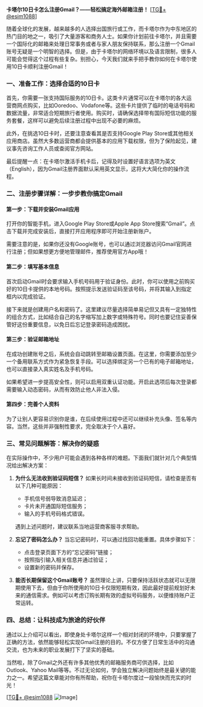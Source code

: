 **卡塔尔10日卡怎么注册Gmail？——轻松搞定海外邮箱注册！** [[TG💪+ @esim1088](https://t.me/s/esim1088)]

随着全球化的发展，越来越多的人选择出国旅行或工作，而卡塔尔作为中东地区的热门目的地之一，吸引了大量游客和商务人士。如果你计划前往卡塔尔，并且需要一个国际化的邮箱来处理日常事务或者与家人朋友保持联系，那么注册一个Gmail账号无疑是一个明智的选择。但是，由于卡塔尔的网络环境以及语言限制，很多人可能会觉得这个过程有些复杂。别担心，今天我们就来手把手教你如何在卡塔尔使用10日卡顺利注册Gmail！

### 一、准备工作：选择合适的10日卡

首先，你需要一张支持国际服务的10日卡。这类卡片通常可以在卡塔尔的各大运营商网点购买，比如Ooredoo、Vodafone等。这些卡片提供了临时的电话号码和数据流量，非常适合短期旅行者使用。购买时，请确保选择带有国际短信功能的服务套餐，这样可以避免后续注册过程中出现不必要的麻烦。

此外，在挑选10日卡时，还要注意查看其是否支持Google Play Store或其他相关应用商店。虽然大多数运营商都会提供基本的应用下载权限，但为了保险起见，建议事先咨询工作人员或查阅官方网站。

最后提醒一点：在卡塔尔激活手机卡后，记得及时设置好语言选项为英文（English），因为Gmail注册界面默认采用英文显示，这将大大简化你的操作流程。

### 二、注册步骤详解：一步步教你搞定Gmail

#### 第一步：下载并安装Gmail应用

打开你的智能手机，进入Google Play Store或Apple App Store搜索“Gmail”。点击下载并完成安装后，直接打开应用程序即可开始注册新账户。

需要注意的是，如果你还没有Google账号，也可以通过浏览器访问Gmail官网进行注册；但如果想更方便地管理邮件，推荐使用官方App哦！

#### 第二步：填写基本信息

首次启动Gmail时会要求输入手机号码用于验证身份。此时，你可以使用之前购买好的10日卡提供的本地号码。按照提示发送验证码至该号码，并将其输入到指定框内以完成验证。

接下来就是创建用户名和密码了。这里建议尽量选择简单易记但又具有一定独特性的组合方式，比如结合自己的名字缩写加上数字或特殊符号。同时也要记住妥善保管好这份重要信息，以免日后忘记登录密码造成困扰。

#### 第三步：验证邮箱地址

在成功创建账号之后，系统会自动跳转至邮箱设置页面。在这里，你需要添加至少一个备用联系方式作为紧急恢复手段。可以选择绑定另一个已有的电子邮箱地址，也可以直接录入真实姓名及手机号码。

如果希望进一步提高安全性，则可以启用双重认证功能。开启此选项后每次登录都需要输入动态密码，从而有效防止他人非法入侵。

#### 第四步：完善个人资料

为了让别人更容易识别你是谁，在后续使用过程中还可以继续补充头像、签名等内容。当然，这些并非强制性要求，完全取决于个人喜好。

### 三、常见问题解答：解决你的疑惑

在实际操作中，不少用户可能会遇到各种各样的难题。下面我们就针对几个典型情况给出解决方案：

1. **为什么无法收到验证码短信？**
   如果长时间未接收到验证码短信，请检查是否有以下几种可能原因：
   - 手机信号弱导致消息延迟；
   - 卡片未开通国际短信服务；
   - 输入的手机号码格式错误。
   
   遇到上述问题时，建议联系当地运营商客服寻求帮助。

2. **忘记了密码怎么办？**
   当忘记密码时，可以通过找回功能重置。具体步骤如下：
   - 点击登录页面下方的“忘记密码”链接；
   - 按照指引输入相关信息并通过验证；
   - 设置新的密码并保存。

3. **能否长期保留这个Gmail账号？**
   虽然理论上讲，只要保持活跃状态就可以无限期使用下去，但由于你所使用的10日卡仅限短期有效，因此最好提前规划好未来的通信需求。例如可以考虑订购长期有效的虚拟号码服务，以便维持账户正常运转。

### 四、总结：让科技成为旅途的好伙伴

通过以上介绍可以看出，即使身处卡塔尔这样一个相对封闭的环境中，只要掌握了正确的方法，依然能够轻松实现Gmail注册的目的。不仅方便了日常生活中的沟通交流，也为未来的职业发展打下了坚实的基础。

当然啦，除了Gmail之外还有许多其他优秀的邮箱服务商可供选择，比如Outlook、Yahoo Mail等等。不过无论如何，学会独立解决问题始终是最关键的能力之一。希望这篇文章能对你有所帮助，祝你在卡塔尔度过一段愉快而充实的时光！

[[TG💪+ @esim1088](https://t.me/s/esim1088) ![Image](https://i.postimg.cc/4NQfJmqS/Snipaste-2025-05-13-00-14-12.png)]